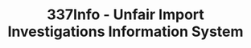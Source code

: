 ---
bigquery: https://console.cloud.google.com/bigquery?p=patents-public-data&d=usitc_investigations&page=dataset&project=sheets-management-319211
citation: US International Trade Commission 337Info Unfair Import Investigations Information
  System
contributors: US International Trade Comission
cost: None
description: US International Trade Commission 337Info Unfair Import Investigations
  Information System contains data on investigations done under Section 337. Section
  337 declares the infringement of certain statutory intellectual property rights
  and other forms of unfair competition in import trade to be unlawful practices.
  Most Section 337 investigations involve allegations of patent or registered trademark
  infringement.
documentation: FAQ and tutorial available on the site
last_edit: 04/12/2022, 09:44:17
location: https://pubapps2.usitc.gov/337external/
maintained_by: US International Trade Comission
schema_fields:
- gcAttorney
- actualEndDateEvidHear
- complainant
- ouiiAttorney
- aljAssigned
- copyrightNumbers
- currentActiveALJ
- endDateMarkmanHearing
- issueDateOtherNonFinal
- lastUpdated
- teoIdDueDate
- trademarkNumbers
- htsNumbers
- docketNo
- currentStatus
- teoIdIssueDate
- actualStartDateEvidHear
- finalDetNoViolation
- startDateMarkmanHearing
- targetDate
- markmanHearing
- id
- teoReliefGranted
- dateComplaintFiled
- patentNumber
- publication_number
- investigationTermDate
- finalDetViolation
- investigationNo
- investigationType
- ouiiParticipation
- teoProceedingInvolved
- dateCreated
- title
- dateOfPublicationFrNotice
- scheduledStartDateEvidHear
- patentNumbers
- internalRemand
- scheduledEndDateEvidHear
- invUnfairAct
- cafcAppeals
- finalIdOnViolationDue
- finalIdOnViolationIssue
- respondent
shortname: unfair_import_investigations
tags:
- import
- legal
- trade
timeframe: 2008-2021 (prior to 2008 downloadable as a JSON file)
title: 337Info - Unfair Import Investigations Information System
uuid: 2721f5ec-e599-4890-9265-9706719fc71e
---